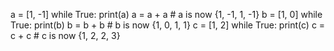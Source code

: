 
a = [1, -1]
while True:
   print(a)
   a = a + a  # a is now {1, -1, 1, -1}
b = [1, 0]
while True:
   print(b)
   b = b + b  # b is now {1, 0, 1, 1}
c = [1, 2]
while True:
   print(c)
   c = c + c  # c is now {1, 2, 2, 3}
